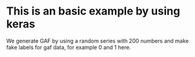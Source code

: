 # This is an basic example by using keras
We generate GAF by using a random series with 200 numbers and make fake labels for gaf data, for example 0 and 1 here.


